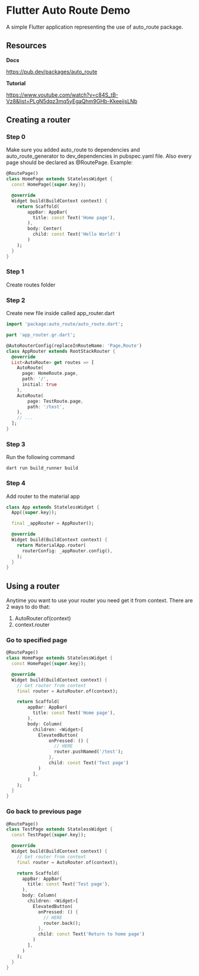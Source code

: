 # Flutter Auto Route Demo

A simple Flutter application representing the use of auto_route package.

## Resources

**Docs**

https://pub.dev/packages/auto_route

**Tutorial**

https://www.youtube.com/watch?v=c84S_tB-Vz8&list=PLgN5dqz3mq5yEgaQhm9GHb-KkeeijsLNb

## Creating a router

### Step 0
Make sure you added auto_route to dependencies and auto_route_generator to dev_dependencies in pubspec.yaml file.
Also every page should be declared as @RoutePage. Example:
```dart
@RoutePage()
class HomePage extends StatelessWidget {
  const HomePage({super.key});

  @override
  Widget build(BuildContext context) {
    return Scaffold(
        appBar: AppBar(
          title: const Text('Home page'),
        ),
        body: Center(
          child: const Text('Hello World!')
        )
    );
  }
}
```

### Step 1
Create routes folder

### Step 2
Create new file inside called app_router.dart
```dart
import 'package:auto_route/auto_route.dart';

part 'app_router.gr.dart';

@AutoRouterConfig(replaceInRouteName: 'Page,Route')
class AppRouter extends RootStackRouter {
  @override
  List<AutoRoute> get routes => [
    AutoRoute(
      page: HomeRoute.page,
      path: '/',
      initial: true
    ),
    AutoRoute(
        page: TestRoute.page,
        path: '/test',
    ),
    // ...
  ];
}
```

### Step 3
Run the following command
```shell
dart run build_runner build
```

### Step 4
Add router to the material app
```dart
class App extends StatelessWidget {
  App({super.key});

  final _appRouter = AppRouter();

  @override
  Widget build(BuildContext context) {
    return MaterialApp.router(
      routerConfig: _appRouter.config(),
    );
  }
}
```

## Using a router

Anytime you want to use your router you need get it from context. There are 2 ways to do that:
1. AutoRouter.of(context)
2. context.router

### Go to specified page

```dart
@RoutePage()
class HomePage extends StatelessWidget {
  const HomePage({super.key});

  @override
  Widget build(BuildContext context) {
    // Get router from context
    final router = AutoRouter.of(context);

    return Scaffold(
        appBar: AppBar(
          title: const Text('Home page'),
        ),
        body: Column(
          children: <Widget>[
            ElevatedButton(
                onPressed: () {
                  // HERE
                  router.pushNamed('/test');
                },
                child: const Text('Test page')
            )
          ],
        )
    );
  }
}
```

### Go back to previous page

```dart
@RoutePage()
class TestPage extends StatelessWidget {
  const TestPage({super.key});

  @override
  Widget build(BuildContext context) {
    // Get router from context
    final router = AutoRouter.of(context);

    return Scaffold(
      appBar: AppBar(
        title: const Text('Test page'),
      ),
      body: Column(
        children: <Widget>[
          ElevatedButton(
            onPressed: () {
              // HERE
              router.back();
            },
            child: const Text('Return to home page')
          )
        ],
      )
    );
  }
}
```